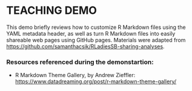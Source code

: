 # TEACHING DEMO

This demo briefly reviews how to customize R Markdown files using the YAML metadata header, as well as turn R Markdown files into easily shareable web pages using GitHub pages. Materials were adapted from https://github.com/samanthacsik/RLadiesSB-sharing-analyses.

### Resources referenced during the demonstartion: 

- R Markdown Theme Gallery, by Andrew Zieffler: https://www.datadreaming.org/post/r-markdown-theme-gallery/ 

